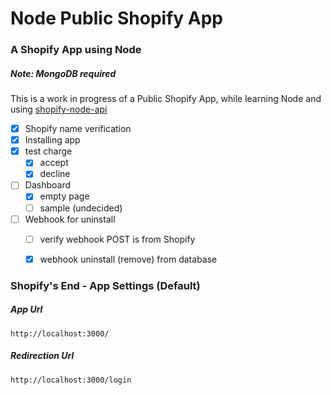 # Node Public Shopify App

### A Shopify App using Node
##### Note: MongoDB required

This is a work in progress of a Public Shopify App,
while learning Node and using [shopify-node-api](https://www.npmjs.com/package/shopify-node-api)

- [x] Shopify name verification
- [x] Installing app
- [x] test charge
    - [x] accept
    - [x] decline
- [ ] Dashboard
    - [x] empty page
    - [ ] sample (undecided)
- [ ] Webhook for uninstall
    - [ ] verify webhook POST is from Shopify
    - [x] webhook uninstall (remove) from database


### Shopify's End - App Settings (Default)

##### App Url
`http://localhost:3000/`

##### Redirection Url
`http://localhost:3000/login`